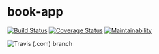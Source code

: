 # book-app

[![Build Status](https://travis-ci.com/wahwihwuh/book-app.svg?branch=master)](https://travis-ci.com/wahwihwuh/book-app)
[![Coverage Status](https://coveralls.io/repos/github/wahwihwuh/book-app/badge.svg?branch=master)](https://coveralls.io/github/wahwihwuh/book-app?branch=master)
[![Maintainability](https://api.codeclimate.com/v1/badges/dd01b6931f1c0e0f6545/maintainability)](https://codeclimate.com/github/wahwihwuh/book-app/maintainability)

![Travis (.com) branch](https://img.shields.io/travis/com/wahwihwuh/book-app/master?style=plastic)
